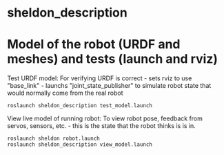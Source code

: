 # sheldon_description
# Model of the robot (URDF and meshes) and tests (launch and rviz) 

Test URDF model:
  For verifying URDF is correct
    - sets rviz to use "base_link"
    - launchs "joint_state_publisher" to simulate robot state that would normally come from the real robot

    roslaunch sheldon_description test_model.launch


View live model of running robot:
  To view robot pose, feedback from servos, sensors, etc.
    - this is the state that the robot thinks is is in.

    roslaunch sheldon robot.launch
    roslaunch sheldon_description view_model.launch

